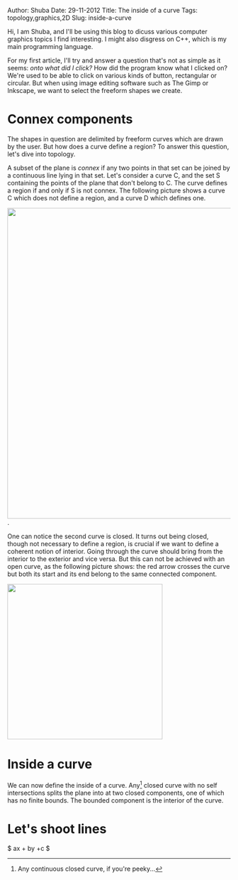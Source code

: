 Author: Shuba
Date: 29-11-2012
Title: The inside of a curve
Tags: topology,graphics,2D
Slug: inside-a-curve

Hi, I am Shuba, and I'll be using this blog to dicuss various computer graphics
topics I find interesting. I might also disgress on C++, which is my main
programming language.

For my first article, I'll try and answer a question that's not as simple as it
seems: _onto what did I click?_  How did the program know what I clicked on?
We're used to be able to click on various kinds of button, rectangular or
circular. But when using image editing software such as The Gimp or Inkscape, we
want to select the freeform shapes we create.

# Connex components

The shapes in question are delimited by freeform curves which are drawn by the
user. But how does a curve define a region? To answer this question, let's dive
into topology.

A subset of the plane is _connex_ if any two points in that set can be joined by
a continuous line lying in that set. Let's consider a curve C, and the set S
containing the points of the plane that don't belong to C. The curve defines a
region if and only if S is not connex. The following picture shows a curve C
which does not define a region, and a curve D which defines one.

<img src="images/curve_region.png" width=700> . 

One can notice the second curve is closed. It turns out being closed, though not
necessary to define a region, is crucial if we want to define a coherent notion
of interior. Going through the curve should bring from the interior to the
exterior and vice versa. But this can not be achieved with an open curve, as the
following picture shows: the red arrow crosses the curve but both its start and
its end belong to the same connected component.

<img src="images/curve_no_valid_interior.png" width=350> 

# Inside a curve

We can now define the inside of a curve. Any[^mathematicians] closed curve
with no self intersections splits the plane into at two closed components,
one of which has no finite bounds. The bounded component is the interior of the
curve.

# Let's shoot lines
$ ax + by +c $




[^mathematicians]: Any continuous closed curve, if you're peeky...
